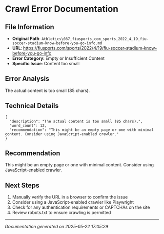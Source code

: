 # Crawl Error Documentation

## File Information
- **Original Path**: `Athletics\087_fiusports_com_sports_2022_4_19_fiu-soccer-stadium-know-before-you-go-info.md`
- **URL**: https://fiusports.com/sports/2022/4/19/fiu-soccer-stadium-know-before-you-go-info
- **Error Category**: Empty or Insufficient Content
- **Specific Issue**: Content too small

## Error Analysis
The actual content is too small (85 chars).

## Technical Details
```
{
  "description": "The actual content is too small (85 chars).",
  "word_count": 12,
  "recommendation": "This might be an empty page or one with minimal content. Consider using JavaScript-enabled crawler."
}
```

## Recommendation
This might be an empty page or one with minimal content. Consider using JavaScript-enabled crawler.

## Next Steps
1. Manually verify the URL in a browser to confirm the issue
2. Consider using a JavaScript-enabled crawler like Playwright
3. Check for any authentication requirements or CAPTCHAs on the site
4. Review robots.txt to ensure crawling is permitted

---
*Documentation generated on 2025-05-22 17:05:29*

